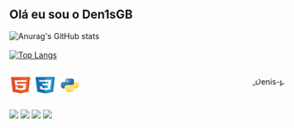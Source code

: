 ## Olá eu sou o Den1sGB

![Anurag's GitHub stats](https://github-readme-stats.vercel.app/api?username=Den1sGB&show_icons=true&theme=radical)
<br><br>
[![Top Langs](https://github-readme-stats.vercel.app/api/top-langs/?username=Den1sGB&layout=default)](https://github.com/Den1sGB/github-readme-stats)
<br>

<div style="display: inline_block"><br>
  <img align="center" alt="Denis-HTML" height="30" width="40" src="https://raw.githubusercontent.com/devicons/devicon/master/icons/html5/html5-original.svg">
  <img align="center" alt="Denis-CSS" height="30" width="40" src="https://raw.githubusercontent.com/devicons/devicon/master/icons/css3/css3-original.svg">
  <img align="center" alt="Denis-Python" height="30" width="40" src="https://raw.githubusercontent.com/devicons/devicon/master/icons/python/python-original.svg">
  <img align="right" alt="Denis-pic" height="150" style="border-radius:50px;" src="https://media.discordapp.net/attachments/937818798474543114/1088843734357131345/DenisGB.jpg">
</div>
  
  ##
 
<div> 
  <a href="https://www.youtube.com/@denisgb" target="_blank"><img src="https://img.shields.io/badge/YouTube-FF0000?style=for-the-badge&logo=youtube&logoColor=white" target="_blank"></a>
 	<a href="https://www.twitch.tv/DenisGB" target="_blank"><img src="https://img.shields.io/badge/Twitch-9146FF?style=for-the-badge&logo=twitch&logoColor=white" target="_blank"></a>
  <a href = "mailto:contatodenisgb@gmail.com"><img src="https://img.shields.io/badge/-Gmail-%23333?style=for-the-badge&logo=gmail&logoColor=white" target="_blank"></a>
  <a href="https://www.linkedin.com/in/denis-gomes-bomfim-7a080524a/" target="_blank"><img src="https://img.shields.io/badge/-LinkedIn-%230077B5?style=for-the-badge&logo=linkedin&logoColor=white" target="_blank"></a> 
  
</div>
